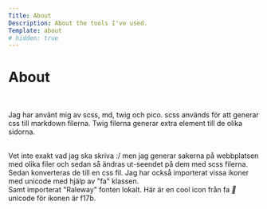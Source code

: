 ```yaml
---
Title: About
Description: About the tools I've used.
Template: about
# hidden: true
---
```


About
==================

<br>
<div class="center-main" markdown="1">

Jag har använt mig av scss, md, twig och pico. scss används för att generar css till markdown filerna.
Twig filerna generar extra element till de olika sidorna.

<br>
Vet inte exakt vad jag ska skriva :/ men jag generar sakerna på webbplatsen med olika filer och sedan så ändras ut-seendet på dem med scss filerna. 
Sedan konverteras de till en css fil. Jag har också importerat vissa ikoner med unicode med hjälp av "fa" klassen. 

<br>
Samt importerat "Raleway" fonten lokalt. Här är en cool icon från fa <i class="fa">&#xf17b;</i> unicode för ikonen är f17b.
</div>

<br>
